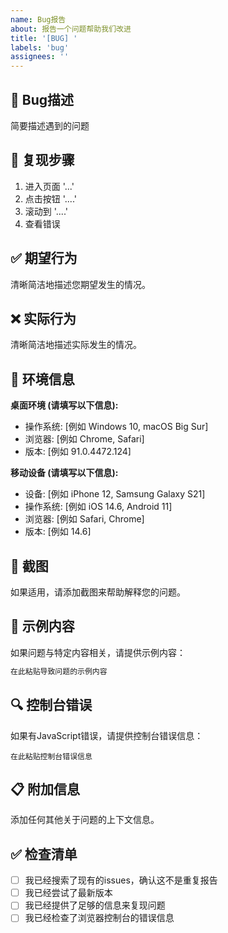 ```yaml
---
name: Bug报告
about: 报告一个问题帮助我们改进
title: '[BUG] '
labels: 'bug'
assignees: ''
---
```


## 🐛 Bug描述

简要描述遇到的问题

## 🔄 复现步骤

1. 进入页面 '...'
2. 点击按钮 '....'
3. 滚动到 '....'
4. 查看错误

## ✅ 期望行为

清晰简洁地描述您期望发生的情况。

## ❌ 实际行为

清晰简洁地描述实际发生的情况。

## 📱 环境信息

**桌面环境 (请填写以下信息):**
 - 操作系统: [例如 Windows 10, macOS Big Sur]
 - 浏览器: [例如 Chrome, Safari]
 - 版本: [例如 91.0.4472.124]

**移动设备 (请填写以下信息):**
 - 设备: [例如 iPhone 12, Samsung Galaxy S21]
 - 操作系统: [例如 iOS 14.6, Android 11]
 - 浏览器: [例如 Safari, Chrome]
 - 版本: [例如 14.6]

## 📸 截图

如果适用，请添加截图来帮助解释您的问题。

## 📄 示例内容

如果问题与特定内容相关，请提供示例内容：

```markdown
在此粘贴导致问题的示例内容
```

## 🔍 控制台错误

如果有JavaScript错误，请提供控制台错误信息：

```
在此粘贴控制台错误信息
```

## 📋 附加信息

添加任何其他关于问题的上下文信息。

## ✅ 检查清单

- [ ] 我已经搜索了现有的issues，确认这不是重复报告
- [ ] 我已经尝试了最新版本
- [ ] 我已经提供了足够的信息来复现问题
- [ ] 我已经检查了浏览器控制台的错误信息
